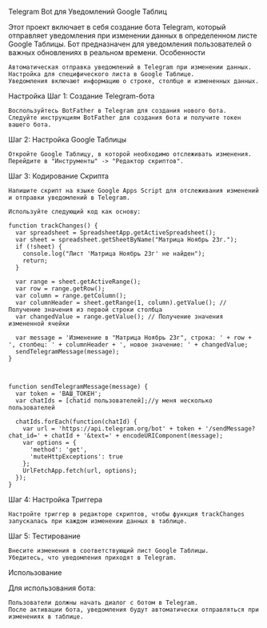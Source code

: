 Telegram Bot для Уведомлений Google Таблиц

Этот проект включает в себя создание бота Telegram, который отправляет уведомления при изменении данных в определенном листе Google Таблицы. Бот предназначен для уведомления пользователей о важных обновлениях в реальном времени.
Особенности

    Автоматическая отправка уведомлений в Telegram при изменении данных.
    Настройка для специфического листа в Google Таблице.
    Уведомления включают информацию о строке, столбце и измененных данных.

Настройка
Шаг 1: Создание Telegram-бота

    Воспользуйтесь BotFather в Telegram для создания нового бота.
    Следуйте инструкциям BotFather для создания бота и получите токен вашего бота.

Шаг 2: Настройка Google Таблицы

    Откройте Google Таблицу, в которой необходимо отслеживать изменения.
    Перейдите в "Инструменты" -> "Редактор скриптов".

Шаг 3: Кодирование Скрипта

    Напишите скрипт на языке Google Apps Script для отслеживания изменений и отправки уведомлений в Telegram.

    Используйте следующий код как основу:

    function trackChanges() {
      var spreadsheet = SpreadsheetApp.getActiveSpreadsheet();
      var sheet = spreadsheet.getSheetByName("Матрица Ноябрь 23г.");
      if (!sheet) {
        console.log("Лист 'Матрица Ноябрь 23г' не найден");
        return;
      }

      var range = sheet.getActiveRange();
      var row = range.getRow();
      var column = range.getColumn();
      var columnHeader = sheet.getRange(1, column).getValue(); // Получение значения из первой строки столбца
      var changedValue = range.getValue(); // Получение значения измененной ячейки

      var message = 'Изменение в "Матрица Ноябрь 23г", строка: ' + row + ', столбец: ' + columnHeader + ', новое значение: ' + changedValue;
      sendTelegramMessage(message);
    }



    function sendTelegramMessage(message) {
      var token = 'ВАШ_ТОКЕН'; 
      var chatIds = [chatid пользователей];//у меня несколько пользователей 

      chatIds.forEach(function(chatId) {
        var url = 'https://api.telegram.org/bot' + token + '/sendMessage?chat_id=' + chatId + '&text=' + encodeURIComponent(message);
        var options = {
          'method': 'get',
          'muteHttpExceptions': true
        };
        UrlFetchApp.fetch(url, options);
      });
    }


Шаг 4: Настройка Триггера

    Настройте триггер в редакторе скриптов, чтобы функция trackChanges запускалась при каждом изменении данных в таблице.

Шаг 5: Тестирование

    Внесите изменения в соответствующий лист Google Таблицы.
    Убедитесь, что уведомления приходят в Telegram.

Использование

Для использования бота:

    Пользователи должны начать диалог с ботом в Telegram.
    После активации бота, уведомления будут автоматически отправляться при изменениях в таблице.
